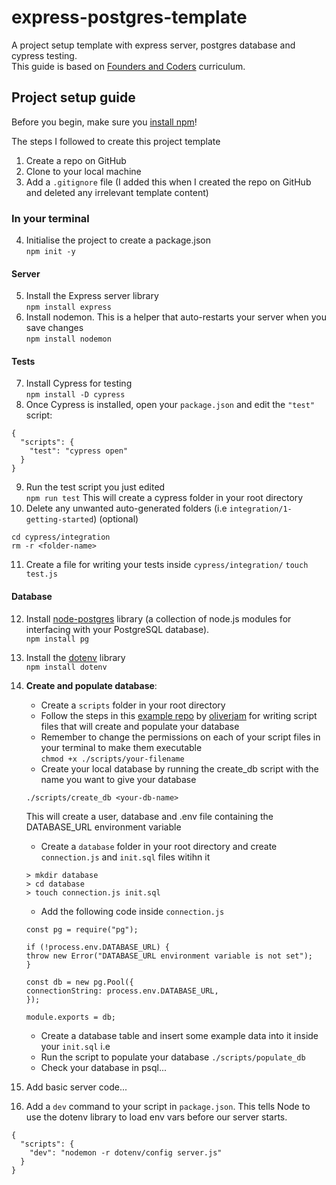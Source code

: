 # express-postgres-template
A project setup template with express server, postgres database and cypress testing.   
This guide is based on [Founders and Coders](https://learn.foundersandcoders.com/) curriculum.    

## Project setup guide
Before you begin, make sure you [install npm](https://docs.npmjs.com/downloading-and-installing-node-js-and-npm)! 

The steps I followed to create this project template
1. Create a repo on GitHub
2. Clone to your local machine
3. Add a `.gitignore` file (I added this when I created the repo on GitHub and deleted any irrelevant template content)  
### In your terminal
4. Initialise the project to create a package.json  
`npm init -y`
#### Server
5. Install the Express server library  
`npm install express`
6. Install nodemon. This is a helper that auto-restarts your server when you save changes  
`npm install nodemon`
#### Tests
7. Install Cypress for testing  
`npm install -D cypress`
8. Once Cypress is installed, open your `package.json` and edit the `"test"` script:
```
{
  "scripts": {
    "test": "cypress open"
  }
}
```
9. Run the test script you just edited   
`npm run test`
This will create a cypress folder in your root directory  
10. Delete any unwanted auto-generated folders (i.e `integration/1-getting-started`) (optional)
```
cd cypress/integration
rm -r <folder-name>
```
11. Create a file for writing your tests inside `cypress/integration/`
`touch test.js`

#### Database
12. Install [node-postgres](https://node-postgres.com/) library (a collection of node.js modules for interfacing with your PostgreSQL database).  
`npm install pg`
13. Install the [dotenv](https://www.npmjs.com/package/dotenv) library  
`npm install dotenv`
14. **Create and populate database**:
    - Create a `scripts` folder in your root directory
    - Follow the steps in this [example repo](https://github.com/oliverjam/express-postgres-example) by [oliverjam](https://github.com/oliverjam) for writing script files that will create and populate your database 
    - Remember to change the permissions on each of your script files in your terminal to make them executable    
    `chmod +x ./scripts/your-filename`
    - Create your local database by running the create_db script with the name you want to give your database
    ```
    ./scripts/create_db <your-db-name>
    ```
    This will create a user, database and .env file containing the DATABASE_URL environment variable
    - Create a `database` folder in your root directory and create `connection.js` and `init.sql` files witihn it
    ```
    > mkdir database
    > cd database
    > touch connection.js init.sql
    ```
    - Add the following code inside `connection.js`
    ```
    const pg = require("pg");

    if (!process.env.DATABASE_URL) {
    throw new Error("DATABASE_URL environment variable is not set");
    }

    const db = new pg.Pool({
    connectionString: process.env.DATABASE_URL,
    });

    module.exports = db;
    ```
    - Create a database table and insert some example data into it inside your `init.sql` i.e
    - Run the script to populate your database
    `./scripts/populate_db`
    - Check your database in psql...
   
15. Add basic server code...
16. Add a `dev` command to your script in `package.json`. This tells Node to use the dotenv library to load env vars before our server starts.
```
{
  "scripts": {
    "dev": "nodemon -r dotenv/config server.js"
  }
}
```


